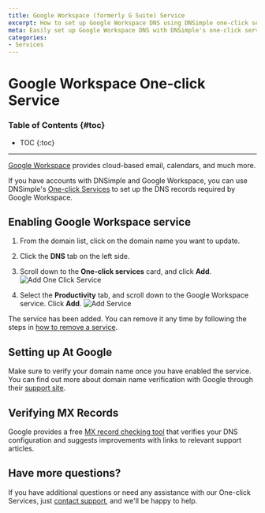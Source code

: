 ```yaml
---
title: Google Workspace (formerly G Suite) Service
excerpt: How to set up Google Workspace DNS using DNSimple one-click service.
meta: Easily set up Google Workspace DNS with DNSimple's one-click service. Streamline your email and collaboration tools for a seamless online experience.
categories:
- Services
---
```


# Google Workspace One-click Service

### Table of Contents {#toc}

* TOC
{:toc}

---

[Google Workspace](https://workspace.google.com) provides cloud-based email, calendars, and much more.

If you have accounts with DNSimple and Google Workspace, you can use DNSimple's [One-click Services](/categories/services/) to set up the DNS records required by Google Workspace.

## Enabling Google Workspace service

1. From the domain list, click on the domain name you want to update.
1. Click the **DNS** tab on the left side.
1. Scroll down to the **One-click services** card, and click **Add**.
    ![Add One Click Service](/files/add-one-click-service.png)

1. Select the **Productivity** tab, and scroll down to the Google Workspace service. Click **Add**.
    ![Add Service](/files/services-google-apps.png)

The service has been added. You can remove it any time by following the steps in [how to remove a service](/articles/services/#removing-services).

## Setting up At Google

Make sure to verify your domain name once you have enabled the service. You can find out more about domain name verification with Google through their [support site](https://support.google.com/a/search?q=domain+verification).

## Verifying MX Records

Google provides a free [MX record checking tool](https://toolbox.googleapps.com/apps/checkmx) that verifies your DNS configuration and suggests improvements with links to relevant support articles.

## Have more questions?

If you have additional questions or need any assistance with our One-click Services, just [contact support](https://dnsimple.com/feedback), and we'll be happy to help.
